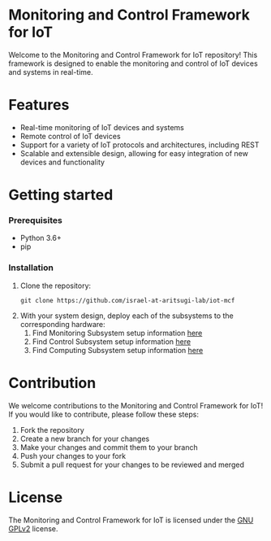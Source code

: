 # Monitoring and Control Framework for IoT

Welcome to the Monitoring and Control Framework for IoT repository! This framework is designed to enable the monitoring and control of IoT devices and systems in real-time.


Features
=============

- Real-time monitoring of IoT devices and systems
- Remote control of IoT devices
- Support for a variety of IoT protocols and architectures, including REST
- Scalable and extensible design, allowing for easy integration of new devices and functionality

Getting started
=============
### Prerequisites
- Python 3.6+
- pip

### Installation

1. Clone the repository:
    ``` 
    git clone https://github.com/israel-at-aritsugi-lab/iot-mcf

    ```
1. With your system design, deploy each of the subsystems to the corresponding hardware:
    1. Find Monitoring Subsystem setup information [here](./Monitoring%20Subsystem/README.md)
    1. Find Control Subsystem setup information [here](./Control%20Subsystem/README.md)
    1. Find Computing Subsystem setup information [here](./Computing%20Subsystem/README.md)

<!-- ### Usage
To start the monitoring and control framework, run the following command:

``` c
python main.py


``` -->

Contribution
=============
We welcome contributions to the Monitoring and Control Framework for IoT! If you would like to contribute, please follow these steps:

1. Fork the repository
1. Create a new branch for your changes
1. Make your changes and commit them to your branch
1. Push your changes to your fork
1. Submit a pull request for your changes to be reviewed and merged

License
=============

The Monitoring and Control Framework for IoT is licensed under the [GNU GPLv2](http://www.gnu.org/licenses/old-licenses/gpl-2.0.html) license.
